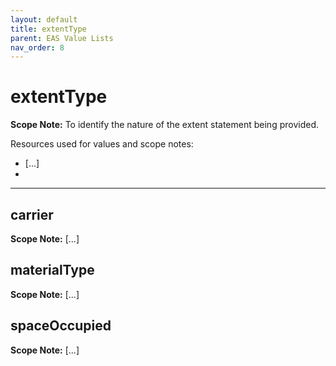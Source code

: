 ```yaml
---
layout: default
title: extentType
parent: EAS Value Lists
nav_order: 8
---
```


# extentType

**Scope Note:**
To identify the nature of the extent statement being provided.

Resources used for values and scope notes:
 - [...]
 - 

---

## carrier

**Scope Note:**
[...]

## materialType

**Scope Note:**
[...]

## spaceOccupied

**Scope Note:**
[...]

